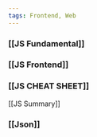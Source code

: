 ```yaml
---
tags: Frontend, Web
---
```



### [[JS Fundamental]]

### [[JS Frontend]]

### [[JS CHEAT SHEET]]
[[JS Summary]]


### [[Json]]